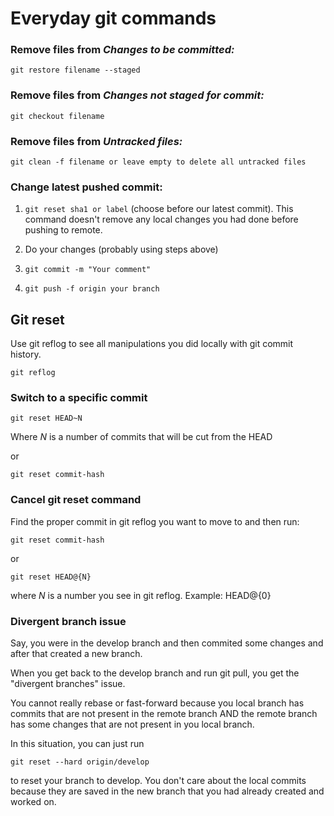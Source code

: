 # Everyday git commands

### Remove files from *Changes to be committed:*

```git restore filename --staged```


### Remove files from *Changes not staged for commit:*

```git checkout filename```

### Remove files from *Untracked files:*

```git clean -f filename or leave empty to delete all untracked files```


### Change latest pushed commit:

1) ```git reset sha1 or label``` (choose before our latest commit). This command doesn't remove any local changes you had done before pushing to remote.

2) Do your changes (probably using steps above)

3) ```git commit -m "Your comment"```

4) ```git push -f origin your branch```

## Git reset
 
Use git reflog to see all manipulations you did locally with git commit history.

```git reflog```

### Switch to a specific commit

```git reset HEAD~N```

Where *N* is a number of commits that will be cut from the HEAD

or

```git reset commit-hash```

### Cancel git reset command

Find the proper commit in git reflog you want to move to and then run:

```git reset commit-hash```

or

```git reset HEAD@{N}```

where *N* is a number you see in git reflog. Example: HEAD@{0}

### Divergent branch issue

Say, you were in the develop branch and then commited some changes and after that created a new branch.

When you get back to the develop branch and run git pull, you get the "divergent branches" issue.

You cannot really rebase or fast-forward because you local branch has commits that are not present in the remote branch AND the remote branch has some changes that are not present in you local branch.

In this situation, you can just run 

```git reset --hard origin/develop```

to reset your branch to develop. You don't care about the local commits because they are saved in the new branch that you had already created and worked on. 

